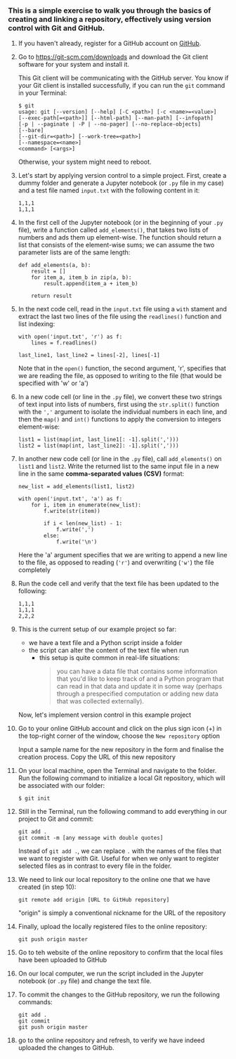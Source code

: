 ### This is a simple exercise to walk you through the basics of creating and linking a repository, effectively using version control with Git and GitHub.

1. If you haven't already, register for a GitHub account on [GitHub](https://www.github.com/).

2. Go to https://git-scm.com/downloads and download the Git client software for your system and install it.
    
    This Git client will be communicating with the GitHub server. You know if your Git client is installed successfully, if you can run the `git` command in your Terminal:

    ```
    $ git 
    usage: git [--version] [--help] [-C <path>] [-c <name>=<value>]
    [--exec-path[=<path>]] [--html-path] [--man-path] [--infopath]
    [-p | --paginate | -P | --no-pager] [--no-replace-objects]
    [--bare]
    [--git-dir=<path>] [--work-tree=<path>]
    [--namespace=<name>]
    <command> [<args>]
    ```
    Otherwise, your system might need to reboot.

3. Let's start by applying version control to a simple project. First, create a dummy folder and generate a Jupyter notebook (or `.py` file in my case) and a test file named `input.txt` with the following content in it:
    ```
    1,1,1
    1,1,1
    ```

4. In the first cell of the Jupyter notebook (or in the beginning of your `.py` file), write a function called `add_elements()`, that takes two lists of numbers and ads them up element-wise. The function should return a list that consists of the element-wise sums; we can assume the two parameter lists are of the same length:
    ```
    def add_elements(a, b):
        result = []
        for item_a, item_b in zip(a, b):
            result.append(item_a + item_b)

        return result
    ```

5. In the next code cell, read in the `input.txt` file using a `with` stament and extract the last two lines of the file using the `readlines()` function and list indexing:
    ```
    with open('input.txt', 'r') as f:
        lines = f.readlines()
    
    last_line1, last_line2 = lines[-2], lines[-1]
    ```
    Note that in the `open()` function, the second argument, 'r', specifies that we are reading the file, as opposed to writing to the file (that would be specified with 'w' or 'a')

6. In a new code cell (or line in the `.py` file), we convert these two strings of text input into lists of numbers, first using the `str.split()` function with the `','` argument to isolate the individual numbers in each line, and then the `map()` and `int()` functions to apply the conversion to integers element-wise:
    ```
    list1 = list(map(int, last_line1[: -1].split(',')))
    list2 = list(map(int, last_line2]: -1].split(',')))
    ```

7. In another new code cell (or line in the `.py` file), call `add_elements()` on `list1` and `list2`. Write the returned list to the same input file in a new line in the same **comma-separated values (CSV)** format:
    ```
    new_list = add_elements(list1, list2)

    with open('input.txt', 'a') as f:
        for i, item in enumerate(new_list):
            f.write(str(item))

            if i < len(new_list) - 1:
                f.write(',')
            else:
                f.write('\n')
    ```
    Here the 'a' argument specifies that we are writing to append a new line to the file, as opposed to reading (`'r'`) and overwriting (`'w'`) the file completely

8. Run the code cell and verify that the text file has been updated to the following:
    ```
    1,1,1
    1,1,1
    2,2,2
    ```

9. This is the current setup of our example project so far:
    * we have a text file and a Python script inside a folder
    * the script can alter the content of the text file when run
        * this setup is quite common in real-life situations:
            >you can have a data file that contains some information that you'd like to keep track of and a Python program that can read in that data and update it in some way (perhaps through a prespecified computation or adding new data that was collected externally).
    
    Now, let's implement version control in this example project

10. Go to your online GitHub account and click on the plus sign icon (+) in the top-right corner of the window, choose the `New repository` option

    Input a sample name for the new repository in the form and finalise the creation process. Copy the URL of this new repository

11. On your local machine, open the Terminal and navigate to the folder. Run the following command to initialize a local Git repository, which will be associated with our folder:
    ```
    $ git init
    ```

12. Still in the Terminal, run the following command to add everything in our project to Git and commit:
    ```
    git add .
    git commit -m [any message with double quotes]
    ```
    Instead of `git add .`, we can replace `.` with the names of the files that we want to register with Git. Useful for when we only want to register selected files as in contrast to every file in the folder.

13. We need to link our local repository to the online one that we have created (in step 10):
    ```
    git remote add origin [URL to GitHub repository]
    ```
    "origin" is simply a conventional nickname for the URL of the repository

14. Finally, upload the locally registered files to the online repository:
    ```
    git push origin master
    ```

15. Go to teh website of the online repository to confirm that the local files have been uploaded to GitHub

16. On our local computer, we run the script included in the Jupyter notebook (or `.py` file) and change the text file.

17. To commit the changes to the GitHub repository, we run the following commands:
    ```
    git add .
    git commit
    git push origin master
    ```

18. go to the online repository and refresh, to verify we have indeed uploaded the changes to GitHub.